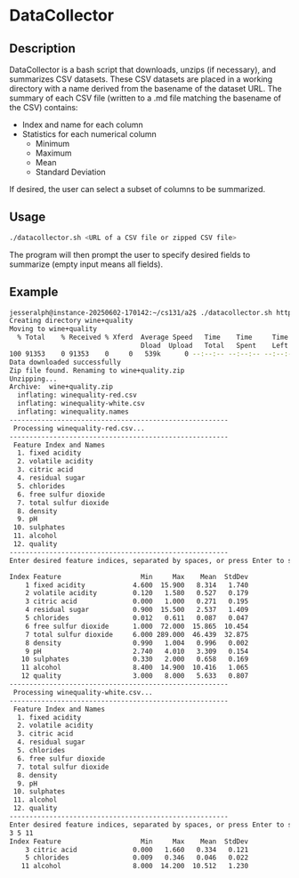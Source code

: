 # DataCollector


## Description
DataCollector is a bash script that downloads, unzips (if necessary), and summarizes CSV datasets. 
These CSV datasets are placed in a working directory with a name derived from the basename of the dataset URL.
The summary of each CSV file (written to a .md file matching the basename of the CSV) contains:

* Index and name for each column
* Statistics for each numerical column
    * Minimum
    * Maximum
    * Mean
    * Standard Deviation

If desired, the user can select a subset of columns to be summarized.


## Usage

```bash
./datacollector.sh <URL of a CSV file or zipped CSV file>
```
The program will then prompt the user to specify desired fields to summarize (empty input means all fields).


## Example
```bash
jesseralph@instance-20250602-170142:~/cs131/a2$ ./datacollector.sh https://archive.ics.uci.edu/static/public/186/wine+quality.zip
Creating directory wine+quality
Moving to wine+quality
  % Total    % Received % Xferd  Average Speed   Time    Time     Time  Current
                                 Dload  Upload   Total   Spent    Left  Speed
100 91353    0 91353    0     0   539k      0 --:--:-- --:--:-- --:--:--  540k
Data downloaded successfully
Zip file found. Renaming to wine+quality.zip
Unzipping...
Archive:  wine+quality.zip
  inflating: winequality-red.csv     
  inflating: winequality-white.csv   
  inflating: winequality.names       
-------------------------------------------------------
 Processing winequality-red.csv...
-------------------------------------------------------
 Feature Index and Names
  1. fixed acidity
  2. volatile acidity
  3. citric acid
  4. residual sugar
  5. chlorides
  6. free sulfur dioxide
  7. total sulfur dioxide
  8. density
  9. pH
 10. sulphates
 11. alcohol
 12. quality
-------------------------------------------------------
Enter desired feature indices, separated by spaces, or press Enter to skip.

Index Feature                    Min     Max    Mean  StdDev
    1 fixed acidity            4.600  15.900   8.314   1.740
    2 volatile acidity         0.120   1.580   0.527   0.179
    3 citric acid              0.000   1.000   0.271   0.195
    4 residual sugar           0.900  15.500   2.537   1.409
    5 chlorides                0.012   0.611   0.087   0.047
    6 free sulfur dioxide      1.000  72.000  15.865  10.454
    7 total sulfur dioxide     6.000 289.000  46.439  32.875
    8 density                  0.990   1.004   0.996   0.002
    9 pH                       2.740   4.010   3.309   0.154
   10 sulphates                0.330   2.000   0.658   0.169
   11 alcohol                  8.400  14.900  10.416   1.065
   12 quality                  3.000   8.000   5.633   0.807
-------------------------------------------------------
 Processing winequality-white.csv...
-------------------------------------------------------
 Feature Index and Names
  1. fixed acidity
  2. volatile acidity
  3. citric acid
  4. residual sugar
  5. chlorides
  6. free sulfur dioxide
  7. total sulfur dioxide
  8. density
  9. pH
 10. sulphates
 11. alcohol
 12. quality
-------------------------------------------------------
Enter desired feature indices, separated by spaces, or press Enter to skip.
3 5 11
Index Feature                    Min     Max    Mean  StdDev
    3 citric acid              0.000   1.660   0.334   0.121
    5 chlorides                0.009   0.346   0.046   0.022
   11 alcohol                  8.000  14.200  10.512   1.230

```
